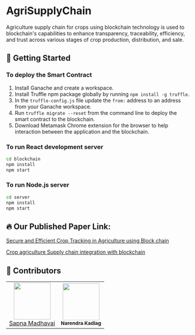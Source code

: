 # AgriSupplyChain
Agriculture supply chain for crops using blockchain technology is used to blockchain's capabilities to enhance transparency, traceability, efficiency, and trust across various stages of crop production, distribution, and sale.

## 👀 Getting Started

### To deploy the Smart Contract

1. Install Ganache and create a workspace.
2. Install Truffle npm package globally by running ```npm install -g truffle```.
3. In the `truffle-config.js` file update the `from:` address to an address from your Ganache workspace.
4. Run ```truffle migrate --reset``` from the command line to deploy the smart contract to the blockchain.
5. Download Metamask Chrome extension for the browser to help interaction between the application and the blockchain.

### To run React development server

```bash
cd blockchain
npm install
npm start
```

### To run Node.js server
```bash
cd server
npm install
npm start
```

## 🔥 Our Published Paper Link:
<a href="https://ijarsct.co.in/Dec3i2.html">Secure and Efficient Crop Tracking in Agriculture using Block chain</a>

<a href="https://ijarcce.com/papers/crop-agriculture-supply-chain-integration-with-blockchain/">Crop agriculture Supply chain integration with blockchain</a>


## :busts_in_silhouette: Contributors
<table>
<tr>
<td align="center"><a href="https://github.com/SapnaMadhavai"><img src="https://avatars.githubusercontent.com/u/136884694?v=4" width="100px;" alt=""/><br /> Sapna Madhavai</a></td>
  <td align="center"><a href="https://github.com/narendrakadlag"> <img src="https://avatars.githubusercontent.com/u/121725155?v=4" width="100px;" alt=""/><br /><sub><b>Narendra Kadlag</b></sub></a><br /></a></td>
</tr>
  
</table>
